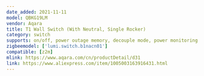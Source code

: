 ```yaml
---
date_added: 2021-11-11
model: QBKG19LM
vendor: Aqara
title: T1 Wall Switch (With Neutral, Single Rocker)
category: switch
supports: on/off, power outage memory, decouple mode, power monitoring
zigbeemodel: ['lumi.switch.b1nacn01']
compatible: [z2m]
mlink: https://www.aqara.com/cn/productDetail/d31
link: https://www.aliexpress.com/item/1005003163916431.html
---
```

